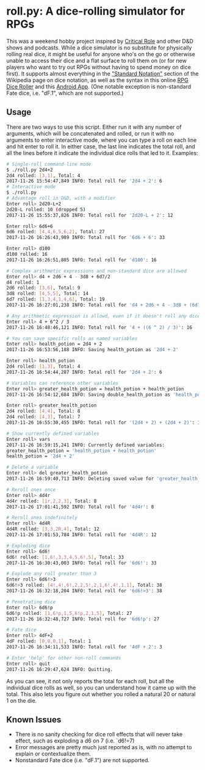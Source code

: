 # roll.py: A dice-rolling simulator for RPGs

This was a weekend hobby project inspired by [Critical Role][1] and
other D&D shows and podcasts. While a dice simulator is no substitute
for physically rolling real dice, it might be useful for anyone who's
on the go or otherwise unable to access their dice and a flat surface
to roll them on (or for new players who want to try out RPGs without
having to spend money on dice first). It supports almost everything in
the ["Standard Notation"][2] section of the Wikipedia page on dice
notation, as well as the syntax in this online [RPG Dice Roller][3]
and this [Android App][4]. (One notable exception is non-standard Fate
dice, i.e. "dF.1", which are not supported.)

[1]: http://geekandsundry.com/shows/critical-role/
[2]: https://en.wikipedia.org/wiki/Dice_notation#Standard_notation
[3]: http://rpg.greenimp.co.uk/dice-roller/
[4]: https://www.critdice.com/roll-advanced-dice

## Usage

There are two ways to use this script. Either run it with any number
of arguments, which will be concatenated and rolled, or run it with no
arguments to enter interactive mode, where you can type a roll on each
line and hit enter to roll it. In either case, the last line indicates
the total roll, and all the lines before it indicate the individual
dice rolls that led to it. Examples:

```bash
# Single-roll command-line mode
$ ./roll.py 2d4+2
2d4 rolled: [3,1], Total: 4
2017-11-26 15:54:47,849 INFO: Total roll for '2d4 + 2': 6
# Interactive mode
$ ./roll.py
# Advantage roll in D&D, with a modifier
Enter roll> 2d20-L+2
2d20-L rolled: 10 (dropped 5)
2017-11-26 15:55:37,826 INFO: Total roll for '2d20-L + 2': 12

Enter roll> 6d6+6
6d6 rolled: [4,4,6,5,6,2], Total: 27
2017-11-26 16:26:43,989 INFO: Total roll for '6d6 + 6': 33

Enter roll> d100
d100 rolled: 16
2017-11-26 16:26:51,805 INFO: Total roll for 'd100': 16

# Complex arithmetic expressions and non-standard dice are allowed
Enter roll> d4 + 2d6 + 4 - 3d8 + 6d7/2
d4 rolled: 1
2d6 rolled: [3,6], Total: 9
3d8 rolled: [4,5,5], Total: 14
6d7 rolled: [1,3,4,1,4,6], Total: 19
2017-11-26 16:27:01,238 INFO: Total roll for 'd4 + 2d6 + 4 - 3d8 + (6d7 / 2)': 9.5

# Any arithmetic expression is allowd, even if it doesn't roll any dice
Enter roll> 4 + 6^2 / 3
2017-11-26 16:48:46,121 INFO: Total roll for '4 + ((6 ^ 2) / 3)': 16

# You can save specific rolls as named variables
Enter roll> health_potion = 2d4 + 2
2017-11-26 16:53:56,188 INFO: Saving health_potion as '2d4 + 2'

Enter roll> health_potion
2d4 rolled: [1,3], Total: 4
2017-11-26 16:54:44,287 INFO: Total roll for '2d4 + 2': 6

# Variables can reference other variables
Enter roll> greater_health_potion = health_potion + health_potion
2017-11-26 16:54:12,684 INFO: Saving double_health_potion as 'health_potion + health_potion'

Enter roll> greater_health_potion
2d4 rolled: [4,4], Total: 8
2d4 rolled: [4,3], Total: 7
2017-11-26 16:55:30,455 INFO: Total roll for '(2d4 + 2) + (2d4 + 2)': 19

# Show currently defined variables
Enter roll> vars
2017-11-26 16:59:15,241 INFO: Currently defined variables:
greater_health_potion = 'health_potion + health_potion'
health_potion = '2d4 + 2'

# Delete a variable
Enter roll> del greater_health_potion
2017-11-26 16:59:40,713 INFO: Deleting saved value for 'greater_health_potion'.

# Reroll ones once
Enter roll> 4d4r
4d4r rolled: [1r,2,2,3], Total: 8
2017-11-26 17:01:41,592 INFO: Total roll for '4d4r': 8

# Reroll ones indefinitely
Enter roll> 4d4R
4d4R rolled: [3,3,2R,4], Total: 12
2017-11-26 17:01:53,784 INFO: Total roll for '4d4R': 12

# Exploding dice
Enter roll> 6d6!
6d6! rolled: [1,6!,3,3,4,5,6!,5], Total: 33
2017-11-26 16:30:43,003 INFO: Total roll for '6d6!': 33

# Explode any roll greater than 3
Enter roll> 6d6!>3
6d6!>3 rolled: [4!,4!,6!,2,2,5!,2,1,6!,4!,1,1], Total: 38
2017-11-26 16:32:18,204 INFO: Total roll for '6d6!>3': 38

# Penetrating dice
Enter roll> 6d6!p
6d6!p rolled: [1,6!p,1,5,6!p,2,1,5], Total: 27
2017-11-26 16:32:48,727 INFO: Total roll for '6d6!p': 27

# Fate dice
Enter roll> 4dF+2
4dF rolled: [0,0,0,1], Total: 1
2017-11-26 16:34:11,533 INFO: Total roll for '4dF + 2': 3

# Enter 'help' for other non-roll commands
Enter roll> quit
2017-11-26 16:29:47,624 INFO: Quitting.
```

As you can see, it not only reports the total for each roll, but all
the individual dice rolls as well, so you can understand how it came
up with the total. This also lets you figure out whether you rolled a
natural 20 or natural 1 on the die.

## Known Issues

* There is no sanity checking for dice roll effects that will never
  take effect, such as exploding a d6 on 7 (i.e. `d6!=7)
* Error messages are pretty much just reported as is, with no attempt
  to explain or contextualize them.
* Nonstandard Fate dice (i.e. "dF.1") are not supported.
